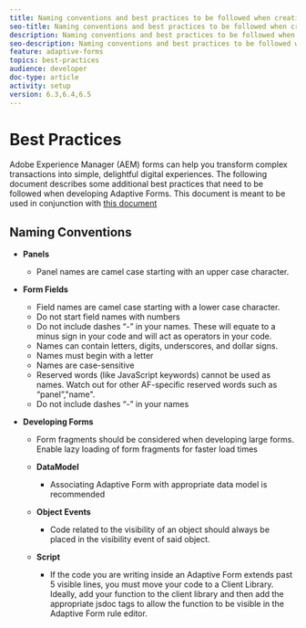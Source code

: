 ```yaml
---
title: Naming conventions and best practices to be followed when creating adaptive forms
seo-title: Naming conventions and best practices to be followed when creating adaptive forms
description: Naming conventions and best practices to be followed when creating adaptive forms
seo-description: Naming conventions and best practices to be followed when creating adaptive forms
feature: adaptive-forms
topics: best-practices
audience: developer
doc-type: article
activity: setup
version: 6.3,6.4,6.5
---
```

# Best Practices

Adobe Experience Manager (AEM) forms can help you transform complex transactions into simple, delightful digital experiences. The following document describes some additional best practices that need to be followed when developing Adaptive Forms. This document is meant to be used in conjunction with [this document](https://helpx.adobe.com/experience-manager/6-3/forms/using/adaptive-forms-best-practices.html#Overview)

## Naming Conventions

* **Panels**
  * Panel names are camel case starting with an upper case character.

* **Form Fields**
  * Field names are camel case starting with a lower case character.
  * Do not start field names with numbers
  * Do not include dashes “-” in your names. These will equate to a minus sign in your code and will act as operators in your code.
  * Names can contain letters, digits, underscores, and dollar signs.
  * Names must begin with a letter
  * Names are case-sensitive
  * Reserved words (like JavaScript keywords) cannot be used as names. Watch out for other AF-specific reserved words such   as “panel”,"name".
  * Do not include dashes “-” in your names
* **Developing Forms**
  * Form fragments should be considered when developing large forms. Enable lazy loading of form fragments for faster load   times
  * **DataModel**
    * Associating Adaptive Form with appropriate data model is recommended

  * **Object Events**
    * Code related to the visibility of an object should always be placed in the visibility event of said object.
  * **Script**
    * If the code you are writing inside an Adaptive Form extends past 5 visible lines, you must move your code to a Client Library. Ideally, add your function to the client library and then add the appropriate jsdoc tags to allow the function to be visible in the Adaptive Form rule editor.

